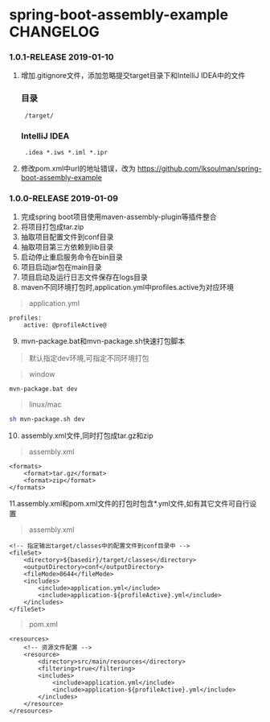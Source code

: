 # spring-boot-assembly-example CHANGELOG

### 1.0.1-RELEASE 2019-01-10
1. 增加.gitignore文件，添加忽略提交target目录下和IntelliJ IDEA中的文件
    ### 目录 ###
        /target/

    ### IntelliJ IDEA ###
        .idea *.iws *.iml *.ipr
2. 修改pom.xml中url的地址错误，改为
    https://github.com/lksoulman/spring-boot-assembly-example
	
### 1.0.0-RELEASE  2019-01-09
1. 完成spring boot项目使用maven-assembly-plugin等插件整合
2. 将项目打包成tar.zip
3. 抽取项目配置文件到conf目录
4. 抽取项目第三方依赖到lib目录
5. 启动停止重启服务命令在bin目录
6. 项目启动jar包在main目录
7. 项目启动及运行日志文件保存在logs目录
8. maven不同环境打包时,application.yml中profiles.active为对应环境
> application.yml
```
profiles:
    active: @profileActive@
```
9. mvn-package.bat和mvn-package.sh快速打包脚本
> 默认指定dev环境,可指定不同环境打包

> window
```bash
mvn-package.bat dev
```

> linux/mac
```bash
sh mvn-package.sh dev
```
10. assembly.xml文件,同时打包成tar.gz和zip
> assembly.xml

    <formats>
        <format>tar.gz</format>
        <format>zip</format>
    </formats>
11.assembly.xml和pom.xml文件的打包时包含*.yml文件,如有其它文件可自行设置
> assembly.xml

    <!-- 指定输出target/classes中的配置文件到conf目录中 -->
    <fileSet>
        <directory>${basedir}/target/classes</directory>
        <outputDirectory>conf</outputDirectory>
        <fileMode>0644</fileMode>
        <includes>
            <include>application.yml</include>
            <include>application-${profileActive}.yml</include>
        </includes>
    </fileSet>


> pom.xml

    <resources>
        <!-- 资源文件配置 -->
        <resource>
            <directory>src/main/resources</directory>
            <filtering>true</filtering>
            <includes>
                <include>application.yml</include>
                <include>application-${profileActive}.yml</include>
            </includes>
        </resource>
    </resources>